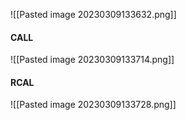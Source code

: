 
![[Pasted image 20230309133632.png]]

#### CALL
![[Pasted image 20230309133714.png]]

#### RCAL
![[Pasted image 20230309133728.png]]
